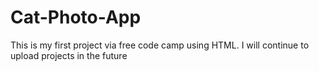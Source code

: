 # Cat-Photo-App
This is my first project via free code camp using HTML. I will continue to upload projects in the future
